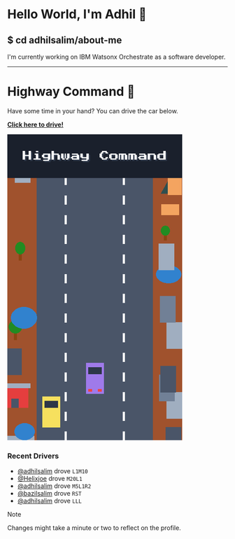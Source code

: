 # Hello World, I'm Adhil 👋

## $ cd adhilsalim/about-me
I'm currently working on IBM Watsonx Orchestrate as a software developer.

---

# Highway Command 🚗

Have some time in your hand? You can drive the car below.

[**Click here to drive!**](https://github.com/adhilsalim/adhilsalim/issues/new?assignees=&labels=drive&template=drive_car.md&title=M5L1)

![Highway Driving Game Banner](highway_banner.png)

### Recent Drivers
- [@adhilsalim](https://github.com/adhilsalim) drove `L1M10`
- [@Helixjoe](https://github.com/Helixjoe) drove `M20L1`
- [@adhilsalim](https://github.com/adhilsalim) drove `M5L1R2`
- [@bazilsalim](https://github.com/bazilsalim) drove `RST`
- [@adhilsalim](https://github.com/adhilsalim) drove `LLL`

> [!NOTE]
> Changes might take a minute or two to reflect on the profile.
